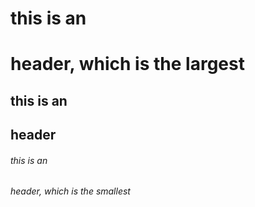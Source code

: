 # this is an <h1> header, which is the largest
## this is an <h2> header
###### this is an <h6> header, which is the smallest
